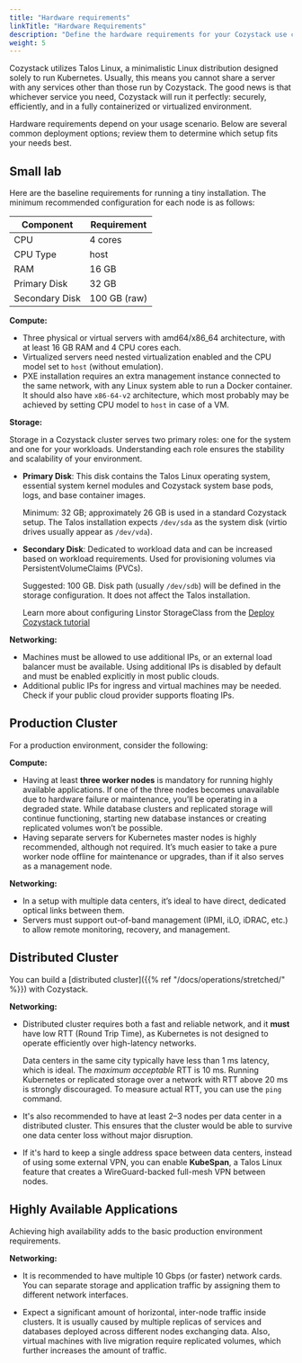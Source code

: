 ```yaml
---
title: "Hardware requirements"
linkTitle: "Hardware Requirements"
description: "Define the hardware requirements for your Cozystack use case."
weight: 5
---
```


Cozystack utilizes Talos Linux, a minimalistic Linux distribution designed solely to run Kubernetes.
Usually, this means you cannot share a server with any services other than those run by Cozystack.
The good news is that whichever service you need, Cozystack will run it perfectly: securely, efficiently, and
in a fully containerized or virtualized environment.

Hardware requirements depend on your usage scenario.
Below are several common deployment options; review them to determine which setup fits your needs best.

## Small lab

Here are the baseline requirements for running a tiny installation.
The minimum recommended configuration for each node is as follows:

| Component        | Requirement  |
|------------------|--------------|
| CPU              | 4 cores      |
| CPU Type         | host         |
| RAM              | 16 GB        |
| Primary Disk     | 32 GB        |
| Secondary Disk   | 100 GB (raw) |


**Compute:**

- Three physical or virtual servers with amd64/x86_64 architecture, with at least 16 GB RAM and 4 CPU cores each.
- Virtualized servers need nested virtualization enabled and the CPU model set to `host` (without emulation).
- PXE installation requires an extra management instance connected to the same network, with any Linux system able to run a Docker container.
  It should also have `x86-64-v2` architecture, which most probably may be achieved by setting CPU model to `host` in case of a VM.

**Storage:**

Storage in a Cozystack cluster serves two primary roles: one for the system and one for your workloads.
Understanding each role ensures the stability and scalability of your environment.

- **Primary Disk**: This disk contains the Talos Linux operating system, essential system kernel modules and
  Cozystack system base pods, logs, and base container images.

  Minimum: 32 GB; approximately 26 GB is used in a standard Cozystack setup.
  The Talos installation expects `/dev/sda` as the system disk (virtio drives usually appear as `/dev/vda`).

- **Secondary Disk**: Dedicated to workload data and can be increased based on workload requirements.
  Used for provisioning volumes via PersistentVolumeClaims (PVCs).

  Suggested: 100 GB. Disk path (usually `/dev/sdb`) will be defined in the storage configuration.
  It does not affect the Talos installation.

  Learn more about configuring Linstor StorageClass from the
  [Deploy Cozystack tutorial](https://cozystack.io/docs/getting-started/first-deployment/#configure-storage)

**Networking:**

- Machines must be allowed to use additional IPs, or an external load balancer must be available.
  Using additional IPs is disabled by default and must be enabled explicitly in most public clouds.
- Additional public IPs for ingress and virtual machines may be needed. Check if your public cloud provider supports floating IPs.


## Production Cluster

For a production environment, consider the following:

**Compute:**

- Having at least **three worker nodes** is mandatory for running highly available applications.
  If one of the three nodes becomes unavailable due to hardware failure or maintenance, you’ll be operating in a degraded state.
  While database clusters and replicated storage will continue functioning, starting new database instances or creating replicated volumes won’t be possible.
- Having separate servers for Kubernetes master nodes is highly recommended, although not required.
  It’s much easier to take a pure worker node offline for maintenance or upgrades, than if it also serves as a management node.

**Networking:**

- In a setup with multiple data centers, it’s ideal to have direct, dedicated optical links between them.
- Servers must support out-of-band management (IPMI, iLO, iDRAC, etc.) to allow remote monitoring, recovery, and management.

## Distributed Cluster

You can build a [distributed cluster]({{% ref "/docs/operations/stretched/" %}}) with Cozystack.

**Networking:**

- Distributed cluster requires both a fast and reliable network, and it **must** have low RTT (Round Trip Time), as
  Kubernetes is not designed to operate efficiently over high-latency networks.

  Data centers in the same city typically have less than 1 ms latency, which is ideal.
  The *maximum acceptable* RTT is 10 ms.
  Running Kubernetes or replicated storage over a network with RTT above 20 ms is strongly discouraged.
  To measure actual RTT, you can use the `ping` command.

- It's also recommended to have at least 2–3 nodes per data center in a distributed cluster.
  This ensures that the cluster would be able to survive one data center loss without major disruption.

- If it's hard to keep a single address space between data centers, instead of using some external VPN,
  you can enable **KubeSpan**, a Talos Linux feature that creates a WireGuard-backed full-mesh VPN between nodes.

## Highly Available Applications

Achieving high availability adds to the basic production environment requirements.

**Networking:**

- It is recommended to have multiple 10 Gbps (or faster) network cards.
  You can separate storage and application traffic by assigning them to different network interfaces.

- Expect a significant amount of horizontal, inter-node traffic inside clusters.
  It is usually caused by multiple replicas of services and databases deployed across different nodes exchanging data.
  Also, virtual machines with live migration require replicated volumes, which further increases the amount of traffic.

